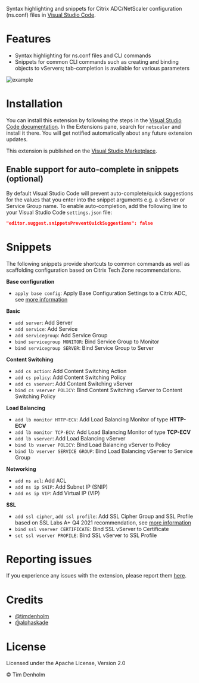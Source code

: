 Syntax highlighting and snippets for Citrix ADC/NetScaler configuration (ns.conf) files in [Visual Studio Code][1].

# Features
* Syntax highlighting for ns.conf files and CLI commands
* Snippets  for common CLI commands such as creating and binding objects to vServers; tab-completion is available for various parameters

![example][example]

# Installation
You can install this extension by following the steps in the [Visual Studio Code documentation][4]. In the Extensions pane, search for `netscaler` and install it there. You will get notified automatically about any future extension updates.

This extension is published on the [Visual Studio Marketplace][2].

## Enable support for auto-complete in snippets (optional)
By default Visual Studio Code will prevent auto-complete/quick suggestions for the values that you enter into the snippet arguments e.g. a vServer or Service Group name. To enable auto-completion, add the following line to your Visual Studio Code `settings.json` file:

```json
"editor.suggest.snippetsPreventQuickSuggestions": false
```

# Snippets

The following snippets provide shortcuts to common commands as well as scaffolding configuration based on Citrix Tech Zone recommendations.

**Base configuration**
- `apply base config`: Apply Base Configuration Settings to a Citrix ADC, see [more information][5]

**Basic**
- `add server`: Add Server
- `add service`: Add Service
- `add servicegroup`: Add Service Group
- `bind servicegroup MONITOR`: Bind Service Group to Monitor
- `bind servicegroup SERVER`: Bind Service Group to Server

**Content Switching**
- `add cs action`: Add Content Switching Action
- `add cs policy`: Add Content Switching Policy
- `add cs vserver`: Add Content Switching vServer
- `bind cs vserver POLICY`: Bind Content Switching vServer to Content Switching Policy

**Load Balancing**
- `add lb monitor HTTP-ECV`: Add Load Balancing Monitor of type **HTTP-ECV**
- `add lb monitor TCP-ECV`: Add Load Balancing Monitor of type **TCP-ECV**
- `add lb vserver`: Add Load Balancing vServer
- `bind lb vserver POLICY`: Bind Load Balancing vServer to Policy
- `bind lb vserver SERVICE GROUP`: Bind Load Balancing vServer to Service Group

**Networking**
- `add ns acl`: Add ACL
- `add ns ip SNIP`: Add Subnet IP (SNIP)
- `add ns ip VIP`: Add Virtual IP (VIP)

**SSL**
- `add ssl cipher`, `add ssl profile`: Add SSL Cipher Group and SSL Profile based on SSL Labs A+ Q4 2021 recommendation, see [more information][6]
- `bind ssl vserver CERTIFICATE`: Bind SSL vServer to Certificate
- `set ssl vserver PROFILE`: Bind SSL vServer to SSL Profile

# Reporting issues
If you experience any issues with the extension, please report them [here][3].

# Credits
* [@timdenholm][timdenholm]
* [@alphaskade][alphaskade]

# License
Licensed under the Apache License, Version 2.0

&copy; Tim Denholm

[1]: https://code.visualstudio.com
[2]: https://marketplace.visualstudio.com/items?itemName=timdenholm.netscaler#overview
[3]: https://github.com/timdenholm/vscode-netscaler/issues
[4]: https://code.visualstudio.com/docs/editor/extension-gallery
[5]: https://docs.citrix.com/en-us/tech-zone/build/tech-papers/best-practices-citrix-adc-deployments.html#base-configuration-settings
[6]: https://docs.citrix.com/en-us/tech-zone/build/tech-papers/networking-tls-best-practices.html
[example]: https://raw.githubusercontent.com/timdenholm/vscode-netscaler/master/example.gif "Example"
[timdenholm]: https://github.com/timdenholm
[alphaskade]: https://github.com/alphaskade
